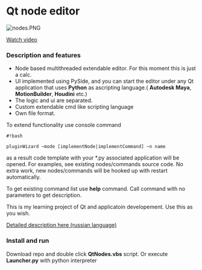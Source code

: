 # Qt node editor #

![nodes.PNG](https://bitbucket.org/repo/Radzbd/images/1686754309-nodes.PNG)


[Watch video](https://www.youtube.com/watch?v=HEP5E84O0mo)


### Description and features ###

* Node based multithreaded extendable editor. For this moment this is just a calc.
* UI implemented using PySide, and you can start the editor under any Qt application that uses **Python** as ascripting language.( **Autodesk Maya**, **MotionBuilder**, **Houdini** etc.)
* The logic and ui are separated.
* Custom extendable cmd like scripting language
* Own file format.

To extend functionality use console command 
```
#!bash

pluginWizard ~mode [implementNode|implementCommand] ~n name
```
as a result code template  with your *.py associated application will be opened. For examples, see existing nodes/commands source code. No extra work, new nodes/commands will be hooked up with restart automatically.

To get existing command list use **help** command. Call command with no parameters to get description.

This is my learning project of Qt and applicatoin developement. Use this as you wish.

[Detailed description here (russian language)](http://ilgarlunin.blogspot.ru/2015/09/blog-post.html)

### Install and run ###

Download repo and double click **QtNodes.vbs** script. Or execute **Launcher.py** with python interpreter